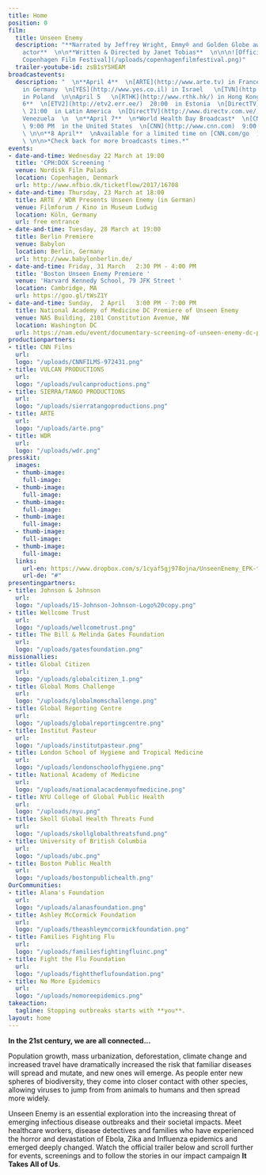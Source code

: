 ```yaml
---
title: Home
position: 0
film:
  title: Unseen Enemy
  description: "**Narrated by Jeffrey Wright, Emmy® and Golden Globe award-winning
    actor**  \n\n**Written & Directed by Janet Tobias**  \n\n\n![Official Selection:
    Copenhagen Film Festival](/uploads/copenhagenfilmfestival.png)"
  trailer-youtube-id: zsB1sYSHEAM
broadcastevents:
  description: "  \n**April 4**  \n[ARTE](http://www.arte.tv) in France  \n[ARTE](http://www.wdr.de)
    in Germany  \n[YES](http://www.yes.co.il) in Israel   \n[TVN](http://www.tvn.pl/)
    in Poland  \n\nApril 5   \n[RTHK](http://www.rthk.hk/) in Hong Kong  \n\n  \n**April
    6**  \n[ETV2](http://etv2.err.ee/)  20:00  in Estonia  \n[DirectTV](http://www.directvla.com/)
    \ 21:00  in Latin America  \n[DirectTV](http://www.directv.com.ve/)  22:00 in
    Venezuela  \n  \n**April 7**  \n*World Health Day Broadcast*  \n[CNN](http://www.cnn.com)
    \ 9:00 PM  in the United States  \n[CNN](http://www.cnn.com)  9:00 PM  in Canada
    \ \n\n**8 April**  \nAvailable for a limited time on [CNN.com/go  ](http://www.cnn.com/go)
    \ \n\n>*Check back for more broadcasts times.*"
events:
- date-and-time: Wednesday 22 March at 19:00
  title: 'CPH:DOX Screening '
  venue: Nordisk Film Palads
  location: Copenhagen, Denmark
  url: http://www.nfbio.dk/ticketflow/2017/16708
- date-and-time: Thursday, 23 March at 18:00
  title: ARTE / WDR Presents Unseen Enemy (in German)
  venue: Filmforum / Kino in Museum Ludwig
  location: Köln, Germany
  url: free entrance
- date-and-time: Tuesday, 28 March at 19:00
  title: Berlin Premiere
  venue: Babylon
  location: Berlin, Germany
  url: http://www.babylonberlin.de/
- date-and-time: Friday, 31 March   2:30 PM - 4:00 PM
  title: 'Boston Unseen Enemy Premiere '
  venue: 'Harvard Kennedy School, 79 JFK Street '
  location: Cambridge, MA
  url: https://goo.gl/tWsZ1Y
- date-and-time: Sunday,  2 April   3:00 PM - 7:00 PM
  title: National Academy of Medicine DC Premiere of Unseen Enemy
  venue: NAS Building, 2101 Constitution Avenue, NW
  location: Washington DC
  url: https://nam.edu/event/documentary-screening-of-unseen-enemy-dc-premiere/
productionpartners:
- title: CNN Films
  url:
  logo: "/uploads/CNNFILMS-972431.png"
- title: VULCAN PRODUCTIONS
  url:
  logo: "/uploads/vulcanproductions.png"
- title: SIERRA/TANGO PRODUCTIONS
  url:
  logo: "/uploads/sierratangoproductions.png"
- title: ARTE
  url:
  logo: "/uploads/arte.png"
- title: WDR
  url:
  logo: "/uploads/wdr.png"
presskit:
  images:
  - thumb-image:
    full-image:
  - thumb-image:
    full-image:
  - thumb-image:
    full-image:
  - thumb-image:
    full-image:
  - thumb-image:
    full-image:
  - thumb-image:
    full-image:
  links:
    url-en: https://www.dropbox.com/s/1cyaf5gj978ojna/UnseenEnemy_EPK-theatrical_VF.pdf?dl=0
    url-de: "#"
presentingpartners:
- title: Johnson & Johnson
  url:
  logo: "/uploads/15-Johnson-Johnson-Logo%20copy.png"
- title: Wellcome Trust
  url:
  logo: "/uploads/wellcometrust.png"
- title: The Bill & Melinda Gates Foundation
  url:
  logo: "/uploads/gatesfoundation.png"
missionallies:
- title: Global Citizen
  url:
  logo: "/uploads/globalcitizen_1.png"
- title: Global Moms Challenge
  url:
  logo: "/uploads/globalmomschallenge.png"
- title: Global Reporting Centre
  url:
  logo: "/uploads/globalreportingcentre.png"
- title: Institut Pasteur
  url:
  logo: "/uploads/institutpasteur.png"
- title: London School of Hygiene and Tropical Medicine
  url:
  logo: "/uploads/londonschoolofhygiene.png"
- title: National Academy of Medicine
  url:
  logo: "/uploads/nationalacacdenmyofmedicine.png"
- title: NYU College of Global Public Health
  url:
  logo: "/uploads/nyu.png"
- title: Skoll Global Health Threats Fund
  url:
  logo: "/uploads/skollglobalthreatsfund.png"
- title: University of British Columbia
  url:
  logo: "/uploads/ubc.png"
- title: Boston Public Health
  url:
  logo: "/uploads/bostonpublichealth.png"
OurCommunities:
- title: Alana's Foundation
  url:
  logo: "/uploads/alanasfoundation.png"
- title: Ashley McCormick Foundation
  url:
  logo: "/uploads/theashleymccormickfoundation.png"
- title: Families Fighting Flu
  url:
  logo: "/uploads/familiesfightingfluinc.png"
- title: Fight the Flu Foundation
  url:
  logo: "/uploads/fighttheflufoundation.png"
- title: No More Epidemics
  url:
  logo: "/uploads/nomoreepidemics.png"
takeaction:
  tagline: Stopping outbreaks starts with **you**.
layout: home
---
```


**In the 21st century, we are all connected...**

Population growth, mass urbanization, deforestation, climate change and increased travel have dramatically increased the risk that familiar diseases will spread and mutate, and new ones will emerge. As people enter new spheres of biodiversity, they come into closer contact with other species, allowing viruses to jump from from animals to humans and then spread more widely.

Unseen Enemy is an essential exploration into the increasing threat of emerging infectious disease outbreaks and their societal impacts. Meet healthcare workers, disease detectives and families who have experienced the horror and devastation of Ebola, Zika and Influenza epidemics and emerged deeply changed. Watch the official trailer below and scroll further for events, screenings and to follow the stories in our impact campaign **It Takes All of Us**.
